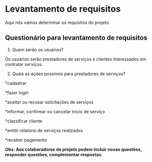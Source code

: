 <h1>Levantamento de requisitos</h1>

Aqui nós vamos determinar os requisitos do projeto.

<h2>Questionário para levantamento de requisitos</h2>

1. Quem serão os usuários?

  Os usuários serão prestadores de serviços e clientes interessados em contratar serviços.
  
 2. Quais as ações possíveis para prestadores de serviços?
 
  *cadastrar
  
  *fazer login
  
  *aceitar ou recusar solicitações de serviços
  
  *informar, confirmar ou cancelar inicio de serviço
  
  *classificar cliente 
  
  *emitir relatório de serviços realizados 
  
  *receber pagamento
  
  


<b>Obs: Aos colaboradores do projeto podem incluir novas questões, responder questões, complementar respostas.</b>
